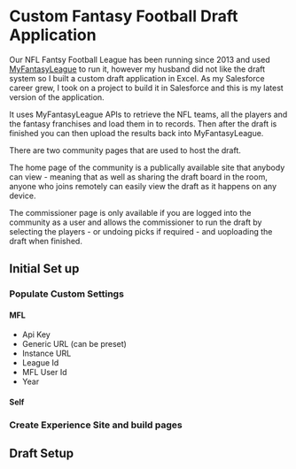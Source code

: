 # Custom Fantasy Football Draft Application

Our NFL Fantsy Football League has been running since 2013 and used [MyFantasyLeague](https://home.myfantasyleague.com/) to run it, however my husband did not like the draft system so I built a custom draft application in Excel.
As my Salesforce career grew, I took on a project to build it in Salesforce and this is my latest version of the application.

It uses MyFantasyLeague APIs to retrieve the NFL teams, all the players and the fantasy franchises and load them in to records. Then after the draft is finished you can then upload the results back into MyFantasyLeague.

There are two community pages that are used to host the draft.

The home page of the community is a publically available site that anybody can view - meaning that as well as sharing the draft board in the room, anyone who joins remotely can easily view the draft as it happens on any device.

The commissioner page is only available if you are logged into the community as a user and allows the commissioner to run the draft by selecting the players - or undoing picks if required - and uoploading the draft when finished.

## Initial Set up
### Populate Custom Settings
#### MFL
 - Api Key
 - Generic URL (can be preset)
 - Instance URL
 - League Id
 - MFL User Id
 - Year

#### Self
### Create Experience Site and build pages

## Draft Setup
